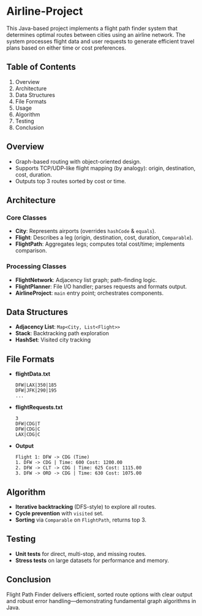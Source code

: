 # Airline-Project
This Java-based project implements a flight path finder system that determines optimal routes between cities using an airline network. The system processes flight data and user requests to generate efficient travel plans based on either time or cost preferences.

## Table of Contents
1. Overview
2. Architecture
3. Data Structures
4. File Formats
5. Usage
6. Algorithm
7. Testing
8. Conclusion
   

## Overview
* Graph-based routing with object-oriented design.
* Supports TCP/UDP-like flight mapping (by analogy): origin, destination, cost, duration.
* Outputs top 3 routes sorted by cost or time.


## Architecture

### Core Classes
* **City**: Represents airports (overrides `hashCode` & `equals`).
* **Flight**: Describes a leg (origin, destination, cost, duration, `Comparable`).
* **FlightPath**: Aggregates legs; computes total cost/time; implements comparison.

### Processing Classes
* **FlightNetwork**: Adjacency list graph; path-finding logic.
* **FlightPlanner**: File I/O handler; parses requests and formats output.
* **AirlineProject**: `main` entry point; orchestrates components.

## Data Structures
* **Adjacency List**: `Map<City, List<Flight>>`
* **Stack**: Backtracking path exploration
* **HashSet**: Visited city tracking


## File Formats
* **flightData.txt**

  ```
  DFW|LAX|350|185
  DFW|JFK|290|195
  ...  
  ```
  
* **flightRequests.txt**
  ```
  3
  DFW|CDG|T
  DFW|CDG|C
  LAX|CDG|C
  ```
  
* **Output**
  ```
  Flight 1: DFW -> CDG (Time)
  1. DFW -> CDG | Time: 600 Cost: 1200.00
  2. DFW -> CLT -> CDG | Time: 625 Cost: 1115.00
  3. DFW -> ORD -> CDG | Time: 630 Cost: 1075.00
  ```



## Algorithm

* **Iterative backtracking** (DFS-style) to explore all routes.
* **Cycle prevention** with `visited` set.
* **Sorting** via `Comparable` on `FlightPath`, returns top 3.


## Testing

* **Unit tests** for direct, multi-stop, and missing routes.
* **Stress tests** on large datasets for performance and memory.


## Conclusion

Flight Path Finder delivers efficient, sorted route options with clear output and robust error handling—demonstrating fundamental graph algorithms in Java.

